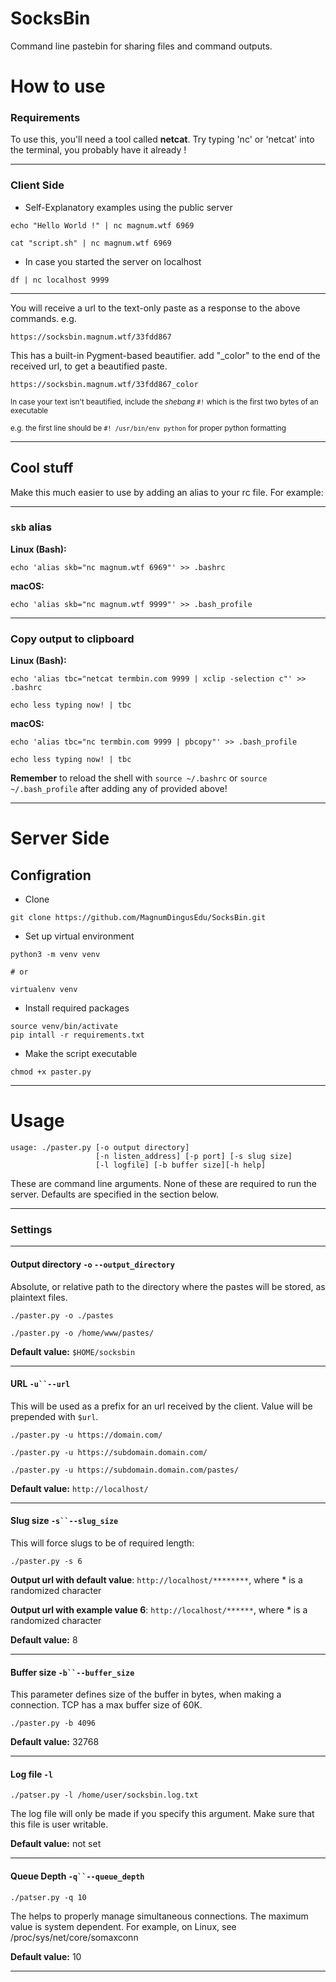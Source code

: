 SocksBin
=====

Command line pastebin for sharing files and command outputs.

# How to use

### Requirements
To use this, you'll need a tool called **netcat**. Try typing 'nc' or 'netcat' into the terminal, you probably have it already !

_________
### Client Side

* Self-Explanatory examples using the public server


```
echo "Hello World !" | nc magnum.wtf 6969
```

```
cat "script.sh" | nc magnum.wtf 6969
```

* In case you started the server on localhost


```
df | nc localhost 9999
```

____

You will receive a url to the text-only paste as a response to the above commands. e.g.

```
https://socksbin.magnum.wtf/33fdd867
```

This has a built-in Pygment-based beautifier. add "_color" to the end of the received url, to get a beautified paste.

```
https://socksbin.magnum.wtf/33fdd867_color
```

<sup>In case your text isn't beautified, include the *shebang* `#!` which is the first two bytes of an executable</sup>

<sup> e.g. the first line should be `#! /usr/bin/env python` for proper python formatting</sup>

-------------------------------------------------------------------------------

## Cool stuff

Make this much easier to use by adding an alias to your rc file. For example:

-------------------------------------------------------------------------------

### `skb` alias

__Linux (Bash):__

```
echo 'alias skb="nc magnum.wtf 6969"' >> .bashrc
```


__macOS:__

```
echo 'alias skb="nc magnum.wtf 9999"' >> .bash_profile
```

-------------------------------------------------------------------------------

### Copy output to clipboard

__Linux (Bash):__
```
echo 'alias tbc="netcat termbin.com 9999 | xclip -selection c"' >> .bashrc
```

```
echo less typing now! | tbc
```

__macOS:__

```
echo 'alias tbc="nc termbin.com 9999 | pbcopy"' >> .bash_profile
```

```
echo less typing now! | tbc
```

__Remember__ to reload the shell with `source ~/.bashrc` or `source ~/.bash_profile` after adding any of provided above!

-------------------------------------------------------------------------------


# Server Side 

## Configration

* Clone

```
git clone https://github.com/MagnumDingusEdu/SocksBin.git
```

* Set up virtual environment

```
python3 -m venv venv

# or 

virtualenv venv
```

* Install required packages

```
source venv/bin/activate
pip intall -r requirements.txt
```

* Make the script executable

```
chmod +x paster.py
```

_____________________________________________

# Usage

```
usage: ./paster.py [-o output directory]
                   [-n listen_address] [-p port] [-s slug size]
                   [-l logfile] [-b buffer size][-h help]
```

These are command line arguments. None of these are required to run the server. Defaults are specified in the section below.

_____________________________________________


### Settings

-------------------------------------------------------------------------------

#### Output directory `-o` `--output_directory`

Absolute, or relative path to the directory where the pastes will be stored, as plaintext files.

```
./paster.py -o ./pastes
```

```
./paster.py -o /home/www/pastes/
```

__Default value:__ `$HOME/socksbin`

-------------------------------------------------------------------------------

#### URL `-u``--url`

This will be used as a prefix for an url received by the client.
Value will be prepended with `$url`.

```
./paster.py -u https://domain.com/
```

```
./paster.py -u https://subdomain.domain.com/
```

```
./paster.py -u https://subdomain.domain.com/pastes/
```

__Default value:__ `http://localhost/`

-------------------------------------------------------------------------------

#### Slug size `-s``--slug_size`

This will force slugs to be of required length:

```
./paster.py -s 6
```

__Output url with default value__: `http://localhost/********`,
where * is a randomized character

__Output url with example value 6__: `http://localhost/******`,
where * is a randomized character

__Default value:__ 8


-------------------------------------------------------------------------------

#### Buffer size `-b``--buffer_size`

This parameter defines size of the buffer in bytes, when making a connection.
TCP has a max buffer size of 60K.
```
./paster.py -b 4096
```

__Default value:__ 32768

-------------------------------------------------------------------------------

#### Log file `-l`

```
./patser.py -l /home/user/socksbin.log.txt
```

The log file will only be made if you specify this argument. Make sure that this file is user writable.

__Default value:__ not set


-------------------------------------------------------------------------------

#### Queue Depth `-q``--queue_depth`

```
./patser.py -q 10
```

The helps to properly manage simultaneous connections. The maximum value is system dependent. For example, on Linux, see /proc/sys/net/core/somaxconn

__Default value:__ 10

------------------------------------------------------------------------------





